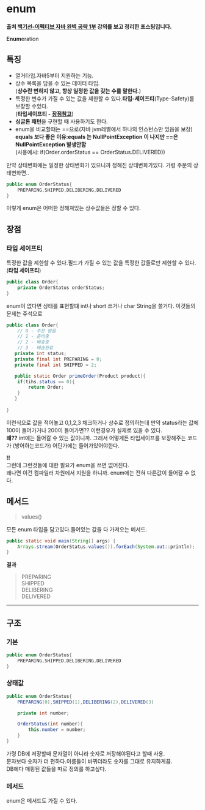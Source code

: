 # enum
**출처 [백기선-이펙티브 자바 완벽 공략 1부](https://www.inflearn.com/course/%EC%9D%B4%ED%8E%99%ED%8B%B0%EB%B8%8C-%EC%9E%90%EB%B0%94-1) 강의를 보고 정리한 포스팅입니다.**  

**Enum**eration
## 특징
* 열거타입.자바5부터 지원하는 기능.
* 상수 목록을 담을 수 있는 데이터 타입.  
(**상수란 변하지 않고, 항상 일정한 값을 갖는 수를 말한다.**)
* 특정한 변수가 가질 수 있는 값을 제한할 수 있다.**타입-세이프티**(Type-Safety)를 보장할 수있다.  
(**타입세이프티 - [장점참고](https://github.com/jungtaemin/TIL/blob/main/Java/enum.md#타입-세이프티)**)
* **싱글톤 패턴**을 구현할 때 사용하기도 한다. 
* enum을 비교할떄는 ==으로(자바 jvm레벨에서 하나의 인스턴스만 있음을 보장) 
**equals 보다 좋은 이유:equals 는 NullPointException 이 나지만 ==은 NullPointException 발생안함**   
(사용예시: if(Order.orderStatus == OrderStatus.DELIVERED))

만약 상태변화에는 일정한 상태변화가 있으니까 정해진 상태변화가있다.
가령 주문의 상태변화면..
```java
public enum OrderStatus{
    PREPARING,SHIPPED,DELIBERING,DELIVERED
}
```
이렇게 enum은 어떠한 정해져있는 상수값들은 정할 수 있다.

## 장점
### 타입 세이프티

특정한 값을 제한할 수 있다.필드가 가질 수 있는 값을 특정한 값들로만 제한할 수 있다.(**타입 세이프티**)

```java
public class Order{
    private OrderStatus orderStatus;
}
```
enum이 없다면 상태를 표현할떄 int나 short 쓰거나 char String을 쓸거다.
이것들의 문제는 주석으로
```java
public class Order{
    // 0 - 주문 받음
    // 1 - 준비중
    // 2 - 배송중
    // 3 - 배송완료
   private int status;
   private final int PREPARING = 0;
   private final int SHIPPED = 2;

   public static Order primeOrder(Product product){
    if(tihs.status == 0){
        return Order;
    }
   }
   
}
```
이런식으로 값을 적어놓고 0,1,2,3 체크하거나 상수로 정의하는데 만약 status라는 값에 100이 들어가거나 200이 들어가면?? 이런경우가 실제로 있을 수 있다.  
**왜??** int에는 들어갈 수 있는 값이니까.
그래서 어떻게든 타입세이프를 보장해주는 코드가 (방어하는코드가) 어딘가에는 들어가있어야한다.

**!!**  
그런데 그런것들에 대한 필요가 enum을 쓰면 없어진다.  
왜나면 이건 컴파일러 차원에서 지원을 하니까.
enum에는 전혀 다른값이 들어갈 수 없다.


## 메서드
> values()  

모든 enum 타입을 담고있다.들어있는 값을 다 가져오는 메서드.
```java
public static void main(String[] args) {
    Arrays.stream(OrderStatus.values()).forEach(System.out::println);
}
```
**결과**
>PREPARING  
SHIPPED  
DELIBERING  
DELIVERED  
---

## 구조
### 기본
```java
public enum OrderStatus{
    PREPARING,SHIPPED,DELIBERING,DELIVERED
}
```
### 상태값
```java
public enum OrderStatus{
    PREPARING(0),SHIPPED(1),DELIBERING(2),DELIVERED(3)

    private int number;

    OrderStatus(int number){
        this.number = number;
    }
}
```
가령 DB에 저장할때 문자열이 아니라 숫자로 저장해야된다고 할때 사용.  
문자보다 숫자가 더 편하다.이름들이 바뀌더라도 숫자를 그대로 유지하게끔.  
DB에다 매핑된 값들을 따로 정의를 하고싶다.

### 메서드

enum은 메서드도 가질 수 있다.